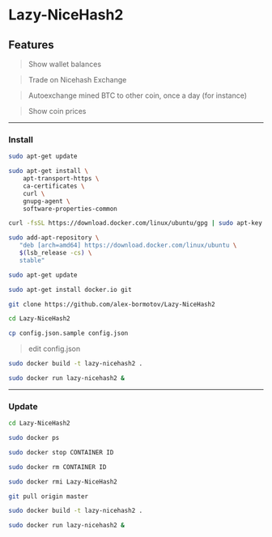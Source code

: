 # Lazy-NiceHash2

## Features

> Show wallet balances

> Trade on Nicehash Exchange

> Autoexchange mined BTC to other coin, once a day (for instance)

> Show coin prices

---

### Install

```bash
sudo apt-get update
```

```bash
sudo apt-get install \
    apt-transport-https \
    ca-certificates \
    curl \
    gnupg-agent \
    software-properties-common
```

```bash
curl -fsSL https://download.docker.com/linux/ubuntu/gpg | sudo apt-key add -
```

```bash
sudo add-apt-repository \
   "deb [arch=amd64] https://download.docker.com/linux/ubuntu \
   $(lsb_release -cs) \
   stable"
```

```bash
sudo apt-get update
```

```bash
sudo apt-get install docker.io git
```

```bash
git clone https://github.com/alex-bormotov/Lazy-NiceHash2
```

```bash
cd Lazy-NiceHash2
```

```bash
cp config.json.sample config.json
```

> edit config.json

```bash
sudo docker build -t lazy-nicehash2 .
```

```bash
sudo docker run lazy-nicehash2 &
```
---

### Update

```bash
cd Lazy-NiceHash2
```

```bash
sudo docker ps
```

```bash
sudo docker stop CONTAINER ID
```

```bash
sudo docker rm CONTAINER ID
```

```bash
sudo docker rmi Lazy-NiceHash2
```

```bash
git pull origin master
```

```bash
sudo docker build -t lazy-nicehash2 .
```

```bash
sudo docker run lazy-nicehash2 &
```

